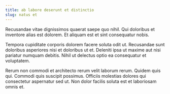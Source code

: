 ```yaml
---
title: ab labore deserunt et distinctio
slug: natus et
---
```


Recusandae vitae dignissimos quaerat saepe quo nihil. Qui doloribus et inventore alias est dolorem. Et aliquam est et sint consequatur nobis.

Tempora cupiditate corporis dolorem facere soluta odit ut. Recusandae sunt doloribus asperiores nisi et doloribus ut et. Deleniti ipsa ut maxime aut nisi pariatur numquam debitis. Nihil ut delectus optio ea consequatur et voluptatem.

Rerum non commodi et architecto rerum velit laborum rerum. Quidem quis qui. Commodi quis suscipit possimus. Officiis molestias dolores qui consectetur aspernatur sed ut. Non dolor facilis soluta est et laboriosam omnis et.
